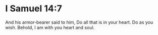 # I Samuel 14:7

And his armor-bearer said to him, Do all that is in your heart. Do as you wish. Behold, I am with you heart and soul.

